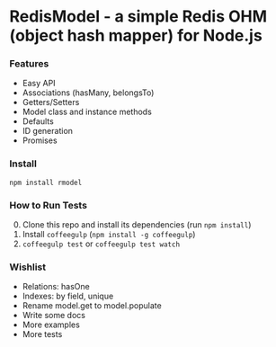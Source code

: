 # RedisModel - a simple Redis OHM (object hash mapper) for Node.js

### Features
- Easy API
- Associations (hasMany, belongsTo)
- Getters/Setters
- Model class and instance methods
- Defaults
- ID generation
- Promises

### Install
`npm install rmodel`

### How to Run Tests
0. Clone this repo and install its dependencies (run `npm install`)
1. Install `coffeegulp` (`npm install -g coffeegulp`)
2. `coffeegulp test` or `coffeegulp test watch`

### Wishlist
- Relations: hasOne
- Indexes: by field, unique
- Rename model.get to model.populate
- Write some docs
- More examples
- More tests
